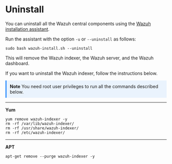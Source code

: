 # Uninstall
You can uninstall all the Wazuh central components using the [Wazuh installation assistant](https://packages.wazuh.com/4.10/wazuh-install.sh).

Run the assistant with the option `-u` or `--uninstall` as follows:

```
sudo bash wazuh-install.sh --uninstall
```

This will remove the Wazuh indexer, the Wazuh server, and the Wazuh dashboard.

If you want to uninstall the Wazuh indexer, follow the instructions below.

<div style="border-left: 4px solid #499cfe; background-color:rgba(73, 156, 254, .1); padding: 10px;">
    <strong>Note</strong> You need root user privileges to run all the commands described below.
</div>

---
**Yum**
```
yum remove wazuh-indexer -y
rm -rf /var/lib/wazuh-indexer/
rm -rf /usr/share/wazuh-indexer/
rm -rf /etc/wazuh-indexer/
```

---
**APT**
```
apt-get remove --purge wazuh-indexer -y
```